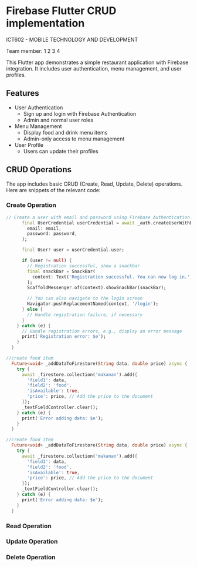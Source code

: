 # Firebase Flutter CRUD implementation

ICT602 - MOBILE TECHNOLOGY AND DEVELOPMENT

Team member:
1
2
3
4

This Flutter app demonstrates a simple restaurant application with Firebase integration. It includes user authentication, menu management, and user profiles.

## Features

- User Authentication
  - Sign up and login with Firebase Authentication
  - Admin and normal user roles
- Menu Management
  - Display food and drink menu items
  - Admin-only access to menu management
- User Profile
  - Users can update their profiles
 
## CRUD Operations

The app includes basic CRUD (Create, Read, Update, Delete) operations. Here are snippets of the relevant code:

### Create Operation

```dart
// Create a user with email and password using Firebase Authentication
      final UserCredential userCredential = await _auth.createUserWithEmailAndPassword(
        email: email,
        password: password,
      );

      final User? user = userCredential.user;

      if (user != null) {
        // Registration successful, show a snackbar
        final snackBar = SnackBar(
          content: Text('Registration successful. You can now log in.'),
        );
        ScaffoldMessenger.of(context).showSnackBar(snackBar);

        // You can also navigate to the login screen
        Navigator.pushReplacementNamed(context, '/login');
      } else {
        // Handle registration failure, if necessary
      }
    } catch (e) {
      // Handle registration errors, e.g., display an error message
      print('Registration error: $e');
    }
  }
```
```dart
//create food item
  Future<void> _addDataToFirestore(String data, double price) async {
    try {
      await _firestore.collection('makanan').add({
        'field1': data,
        'field2': 'food',
        'isAvailable': true,
        'price': price, // Add the price to the document
      });
      _textFieldController.clear();
    } catch (e) {
      print('Error adding data: $e');
    }
  }
```
```dart
//create food item
  Future<void> _addDataToFirestore(String data, double price) async {
    try {
      await _firestore.collection('makanan').add({
        'field1': data,
        'field2': 'food',
        'isAvailable': true,
        'price': price, // Add the price to the document
      });
      _textFieldController.clear();
    } catch (e) {
      print('Error adding data: $e');
    }
  }
```

### Read Operation
### Update Operation
### Delete Operation









